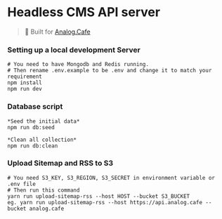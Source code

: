 # Headless CMS API server
> 🥐 Built for [Analog.Cafe](https://github.com/dmitrizzle/Analog.Cafe)


### Setting up a local development Server
```
# You need to have Mongodb and Redis running.
# Then rename .env.example to be .env and change it to match your requirement
npm install
npm run dev
```

### Database script
```
*Seed the initial data*
npm run db:seed

*Clean all collection*
npm run db:clean
```

### Upload Sitemap and RSS to S3
```
# You need S3_KEY, S3_REGION, S3_SECRET in environment variable or .env file
# Then run this command
yarn run upload-sitemap-rss --host HOST --bucket S3_BUCKET
eg. yarn run upload-sitemap-rss --host https://api.analog.cafe --bucket analog.cafe 
```

